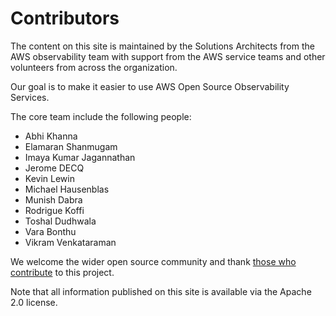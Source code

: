 # Contributors

The content on this site is maintained by the Solutions Architects from the
AWS observability team with support from the AWS service teams and other
volunteers from across the organization.

Our goal is to make it easier to use AWS Open Source Observability Services.

The core team include the following people:

* Abhi Khanna
* Elamaran Shanmugam
* Imaya Kumar Jagannathan
* Jerome DECQ
* Kevin Lewin
* Michael Hausenblas
* Munish Dabra
* Rodrigue Koffi
* Toshal Dudhwala
* Vara Bonthu
* Vikram Venkataraman

We welcome the wider open source community and thank [those who contribute](https://github.com/aws-observability/terraform-aws-observability-accelerator/graphs/contributors)
to this project.

Note that all information published on this site is available via the
Apache 2.0 license.
